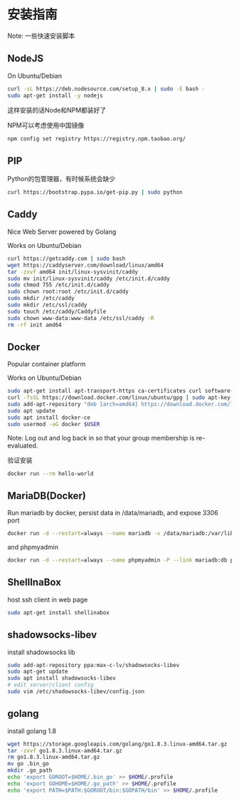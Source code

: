 # 安装指南

Note: 一些快速安装脚本

## NodeJS

On Ubuntu/Debian

```bash
curl -sL https://deb.nodesource.com/setup_8.x | sudo -E bash -
sudo apt-get install -y nodejs
```

这样安装的话Node和NPM都装好了

NPM可以考虑使用中国镜像

```bash
npm config set registry https://registry.npm.taobao.org/
```

## PIP

Python的包管理器，有时候系统会缺少

```bash
curl https://bootstrap.pypa.io/get-pip.py | sudo python
```

## Caddy

Nice Web Server powered by Golang

Works on Ubuntu/Debian

```bash
curl https://getcaddy.com | sudo bash
wget https://caddyserver.com/download/linux/amd64
tar -zxvf amd64 init/linux-sysvinit/caddy
sudo mv init/linux-sysvinit/caddy /etc/init.d/caddy
sudo chmod 755 /etc/init.d/caddy
sudo chown root:root /etc/init.d/caddy
sudo mkdir /etc/caddy
sudo mkdir /etc/ssl/caddy
sudo touch /etc/caddy/Caddyfile
sudo chown www-data:www-data /etc/ssl/caddy -R
rm -rf init amd64
```

## Docker

Popular container platform

Works on Ubuntu/Debian

```bash
sudo apt-get install apt-transport-https ca-certificates curl software-properties-common
curl -fsSL https://download.docker.com/linux/ubuntu/gpg | sudo apt-key add -
sudo add-apt-repository "deb [arch=amd64] https://download.docker.com/linux/ubuntu $(lsb_release -cs) stable"
sudo apt update
sudo apt install docker-ce
sudo usermod -aG docker $USER
```

Note: Log out and log back in so that your group membership is re-evaluated.

验证安装

```bash
docker run --rm hello-world
```

## MariaDB(Docker)

Run mariadb by docker, persist data in /data/mariadb, and expose 3306 port

```bash
docker run -d --restart=always --name mariadb -v /data/mariadb:/var/lib/mysql -e MYSQL_ROOT_PASSWORD=changethispassword -p 3306:3306 -d mariadb:10.3
```

and phpmyadmin

```bash
docker run -d --restart=always --name phpmyadmin -P --link mariadb:db phpmyadmin/phpmyadmin
```

## ShellInaBox

host ssh client in web page

```bash
sudo apt-get install shellinabox
```

## shadowsocks-libev

install shadowsocks lib

```bash
sudo add-apt-repository ppa:max-c-lv/shadowsocks-libev
sudo apt-get update
sudo apt install shadowsocks-libev
# edit server/client config
sudo vim /etc/shadowsocks-libev/config.json
```

## golang

install golang 1.8

```bash
wget https://storage.googleapis.com/golang/go1.8.3.linux-amd64.tar.gz
tar -zxvf go1.8.3.linux-amd64.tar.gz
rm go1.8.3.linux-amd64.tar.gz
mv go .bin_go
mkdir .go_path
echo 'export GOROOT=$HOME/.bin_go' >> $HOME/.profile
echo 'export GOHOME=$HOME/.go_path' >> $HOME/.profile
echo 'export PATH=$PATH:$GOROOT/bin:$GOPATH/bin' >> $HOME/.profile
```